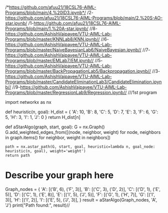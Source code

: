 /*https://github.com/afuu21/18CSL76-AIML-Programs/blob/main/4.%20ID3.ipynb*/
/2-https://github.com/afuu21/18CSL76-AIML-Programs/blob/main/2.%20S-AO-star.ipynb/
/1-https://github.com/afuu21/18CSL76-AIML-Programs/blob/main/1.%20A-star.ipynb/
//8-https://github.com/AshishVajpayee/VTU-AIML-Lab-Programs/blob/master/KNNLab8/KNN.ipynb//
//6-https://github.com/AshishVajpayee/VTU-AIML-Lab-Programs/blob/master/NaiveBayesianLab6/NaiveBayesian.ipynb//
//7-https://github.com/AshishVajpayee/VTU-AIML-Lab-Programs/blob/master/EMLab7/EM.ipynb//
//5-https://github.com/AshishVajpayee/VTU-AIML-Lab-Programs/blob/master/BackPropagationLab5/Backpropagation.ipynb//
//3-https://github.com/AshishVajpayee/VTU-AIML-Lab-Programs/blob/master/CandidateEliminationLab3/CandidateElimination.ipynb//
//9-https://github.com/AshishVajpayee/VTU-AIML-Lab-Programs/blob/master/RegressionLab9/Regression.ipynb//
///1st program 

import networkx as nx

def heuristic(n, goal):
    H_dist = {
        'A': 10,
        'B': 8,
        'C': 5,
        'D': 7,
        'E': 3,
        'F': 6,
        'G': 5,
        'H': 3,
        'I': 1,
        'J': 0
    }
    return H_dist[n]

def aStarAlgo(graph, start, goal):
    G = nx.Graph()
    G.add_weighted_edges_from([(node, neighbor, weight) for node, neighbors in graph.items() for neighbor, weight in neighbors])

    path = nx.astar_path(G, start, goal, heuristic=lambda n, goal_node: heuristic(n, goal), weight='weight')
    return path

# Describe your graph here
Graph_nodes = {
    'A': [('B', 6), ('F', 3)],
    'B': [('C', 3), ('D', 2)],
    'C': [('D', 1), ('E', 5)],
    'D': [('C', 1), ('E', 8)],
    'E': [('I', 5), ('J', 5)],
    'F': [('G', 1), ('H', 7)],
    'G': [('I', 3)],
    'H': [('I', 2)],
    'I': [('E', 5), ('J', 3)],
}
result = aStarAlgo(Graph_nodes, 'A', 'J')
print("Path found:", result)//
